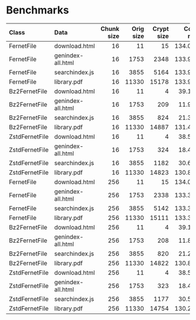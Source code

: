 # Benchmarks

| Class            | Data                 |  Chunk size |  Orig size  | Crypt size |  Comp ratio | WTime  | Rtime  |
|:-----------------|:---------------------|------------:|------------:|-----------:|------------:|-------:|-------:|
| FernetFile       | download.html        |          16 |          11 |         15 |     134.09% |   0.00 |   0.00 |
| FernetFile       | genindex-all.html    |          16 |        1753 |       2348 |     133.96% |   0.12 |   0.01 |
| FernetFile       | searchindex.js       |          16 |        3855 |       5164 |     133.96% |   0.46 |   0.03 |
| FernetFile       | library.pdf          |          16 |       11330 |      15178 |     133.96% |   6.77 |   0.08 |
| Bz2FernetFile    | download.html        |          16 |          11 |          4 |      39.12% |   0.00 |   0.00 |
| Bz2FernetFile    | genindex-all.html    |          16 |        1753 |        209 |      11.92% |   0.15 |   0.04 |
| Bz2FernetFile    | searchindex.js       |          16 |        3855 |        824 |      21.37% |   0.27 |   0.09 |
| Bz2FernetFile    | library.pdf          |          16 |       11330 |      14887 |     131.40% |   2.23 |   1.63 |
| ZstdFernetFile   | download.html        |          16 |          11 |          4 |      38.55% |   0.00 |   0.00 |
| ZstdFernetFile   | genindex-all.html    |          16 |        1753 |        324 |      18.49% |   0.01 |   0.01 |
| ZstdFernetFile   | searchindex.js       |          16 |        3855 |       1182 |      30.67% |   0.05 |   0.02 |
| ZstdFernetFile   | library.pdf          |          16 |       11330 |      14823 |     130.83% |   0.23 |   0.09 |
| FernetFile       | download.html        |         256 |          11 |         15 |     134.09% |   0.00 |   0.00 |
| FernetFile       | genindex-all.html    |         256 |        1753 |       2338 |     133.37% |   0.02 |   0.01 |
| FernetFile       | searchindex.js       |         256 |        3855 |       5142 |     133.37% |   0.04 |   0.04 |
| FernetFile       | library.pdf          |         256 |       11330 |      15111 |     133.37% |   0.20 |   0.08 |
| Bz2FernetFile    | download.html        |         256 |          11 |          4 |      39.12% |   0.00 |   0.00 |
| Bz2FernetFile    | genindex-all.html    |         256 |        1753 |        208 |      11.87% |   0.20 |   0.04 |
| Bz2FernetFile    | searchindex.js       |         256 |        3855 |        820 |      21.27% |   0.27 |   0.09 |
| Bz2FernetFile    | library.pdf          |         256 |       11330 |      14822 |     130.82% |   1.26 |   0.84 |
| ZstdFernetFile   | download.html        |         256 |          11 |          4 |      38.55% |   0.00 |   0.00 |
| ZstdFernetFile   | genindex-all.html    |         256 |        1753 |        323 |      18.41% |   0.01 |   0.00 |
| ZstdFernetFile   | searchindex.js       |         256 |        3855 |       1177 |      30.53% |   0.03 |   0.01 |
| ZstdFernetFile   | library.pdf          |         256 |       11330 |      14754 |     130.22% |   0.15 |   0.07 |
